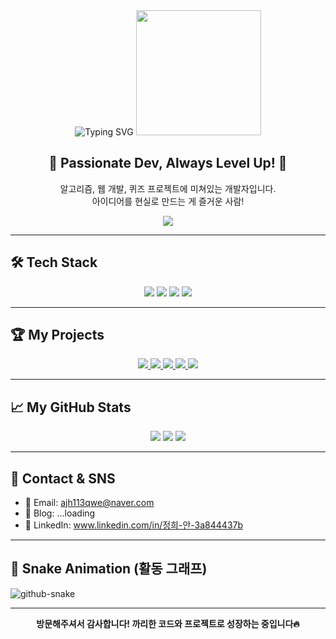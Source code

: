 <div align="center">
  
  <img src="https://readme-typing-svg.demolab.com?font=Fira+Code&size=28&pause=1000&color=F71A1A&width=500&lines=JamesAn13+Welcome+to+My+GitHub!;🔥+Developer+%7C+Algorithm+%7C+Web+Project+%7C+Quiz+Master+🔥" alt="Typing SVG" />
  
  <img src="https://media.giphy.com/media/3oEjI6SIIHBdRxXI40/giphy.gif" width="200"/>
  
  <h2>🚀 Passionate Dev, Always Level Up! 🚀</h2>
  <p>알고리즘, 웹 개발, 퀴즈 프로젝트에 미쳐있는 개발자입니다.<br>
  아이디어를 현실로 만드는 게 즐거운 사람!</p>
  
  <img src="https://komarev.com/ghpvc/?username=JamesAn13&style=for-the-badge"/>
</div>

---

## 🛠️ Tech Stack

<p align="center">
  <img src="https://img.shields.io/badge/Python-3776AB?style=for-the-badge&logo=python&logoColor=white"/>
  <img src="https://img.shields.io/badge/JavaScript-F7DF1E?style=for-the-badge&logo=javascript&logoColor=black"/>
  <img src="https://img.shields.io/badge/HTML5-E34F26?style=for-the-badge&logo=html5&logoColor=white"/>
  <img src="https://img.shields.io/badge/CSS3-1572B6?style=for-the-badge&logo=css3&logoColor=white"/>
</p>

---

## 🏆 My Projects

<div align="center">
  <a href="https://github.com/JamesAn13/Algo">
    <img src="https://github-readme-stats.vercel.app/api/pin/?username=JamesAn13&repo=Algo&theme=dark" />
  </a>
  <a href="https://github.com/JamesAn13/CRUD_board">
    <img src="https://github-readme-stats.vercel.app/api/pin/?username=JamesAn13&repo=CRUD_board&theme=dark" />
  </a>
  <a href="https://github.com/JamesAn13/Dementia-Quiz-web">
    <img src="https://github-readme-stats.vercel.app/api/pin/?username=JamesAn13&repo=Dementia-Quiz-web&theme=dark" />
  </a>
  <a href="https://github.com/JamesAn13/DementiaQuiz">
    <img src="https://github-readme-stats.vercel.app/api/pin/?username=JamesAn13&repo=DementiaQuiz&theme=dark" />
  </a>
  <a href="https://github.com/JamesAn13/DB_quiz">
    <img src="https://github-readme-stats.vercel.app/api/pin/?username=JamesAn13&repo=DB_quiz&theme=dark" />
  </a>
</div>

---

## 📈 My GitHub Stats

<div align="center">
  <img src="https://github-readme-stats.vercel.app/api?username=JamesAn13&show_icons=true&theme=radical"/>
  <img src="https://github-readme-streak-stats.herokuapp.com/?user=JamesAn13&theme=radical"/>
  <img src="https://github-profile-summary-cards.vercel.app/api/cards/profile-details?username=JamesAn13&theme=monokai"/>
</div>

---

## 💬 Contact & SNS

- 📧 Email: <ajh113qwe@naver.com>
- 📝 Blog: ...loading
- 💼 LinkedIn: www.linkedin.com/in/정희-안-3a844437b

---

## 🐍 Snake Animation (활동 그래프)

![github-snake](https://github.com/JamesAn13/JamesAn13/blob/output/github-contribution-grid-snake.svg)

---

<div align="center">
  <strong>방문해주셔서 감사합니다! 까리한 코드와 프로젝트로 성장하는 중입니다🔥</strong>
</div>
